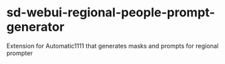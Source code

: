 # sd-webui-regional-people-prompt-generator
Extension for Automatic1111 that generates masks and prompts for regional prompter
